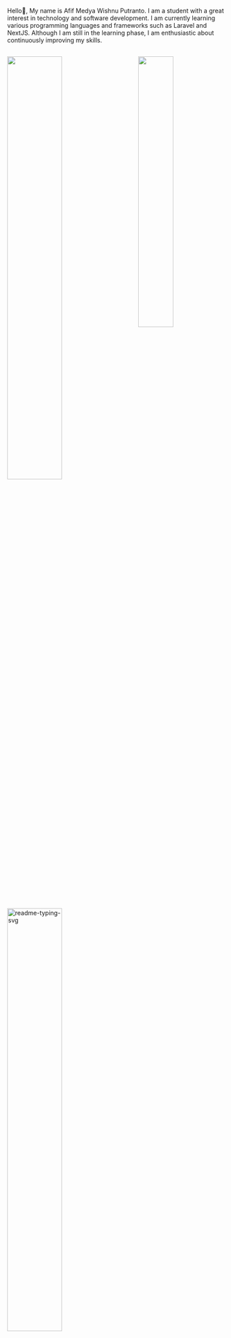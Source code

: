 <p>Hello👋, My name is Afif Medya Wishnu Putranto. I am a student with a great interest in technology and software development. I am currently learning various programming languages and frameworks such as Laravel and NextJS. Although I am still in the learning phase, I am enthusiastic about continuously improving my skills. </p>

## 

<img align="right" width="40%" src="https://github-readme-stats.vercel.app/api/wakatime?username=AMWP&border_radius=5px&theme=dark&bg_color=1f1f1f&border_color=1f1f1f&icon_color=58a6ff&show_icons=true&disable_animations=true&custom_title=Playtime%20Stats"/>

  <a href="https://discord.com/users/481734993622728715"><img width="50%" src="https://lanyard-profile-readme.vercel.app/api/481734993622728715?theme=dark&bg=080614&animated=false&hideDiscrim=true&borderRadius=30px&idleMessage=Berak"></a>



<p align="left">
    <a href="https://steamcommunity.com/id/burung25/"><img width="50%" src="https://steam-stat.vercel.app/api?profileName=burung25" alt="readme-typing-svg"></a></p>

    ## 
<p align="center">
            <a href="https://discord.com/users/481734993622728715"><img src="https://img.shields.io/badge/Discord-%237289DA.svg?style=for-the-badge&logo=discord&logoColor=white" alt="Discord"></a>
    <a href="https://instagram.com/apip01____"><img src="https://img.shields.io/badge/Instagram-%23E4405F.svg?style=for-the-badge&logo=instagram&logoColor=white" alt="Instagram"></a>
    <a href="https://linkedin.com/in/afif-medya-5ba201267"><img src="https://img.shields.io/badge/LinkedIn-%230077B5.svg?style=for-the-badge&logo=linkedin&logoColor=white" alt="LinkedIn"></a>
</p>


<p align="center">
    <a href="https://visitcount.itsvg.in"><img src="https://visitcount.itsvg.in/api?id=ItzApipAjalah&icon=0&color=6" alt="Visit Count"></a>
    <a href="https://wakatime.com/@97589a96-d2aa-4856-8089-c8bbfd80be0e"><img src="https://wakatime.com/badge/user/97589a96-d2aa-4856-8089-c8bbfd80be0e.svg" alt="Total time coded since Aug 1 2024" /></a>
</p>

<!-- Proudly created with GPRM ( https://gprm.itsvg.in ) -->
